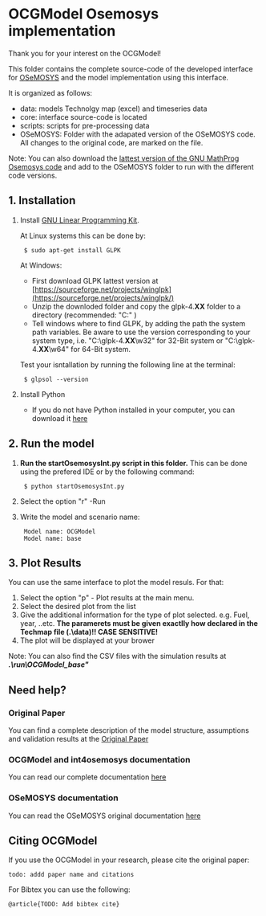 # OCGModel Osemosys implementation

Thank you for your interest on the OCGModel!

This folder contains the complete source-code of the developed interface for [OSeMOSYS](http://www.osemosys.org) and the model implementation using this interface.

It is organized as follows:
  - data: models Technolgy map (excel) and timeseries data
  - core: interface source-code is located
  - scripts: scripts for pre-processing data
  - OSeMOSYS: Folder with the adapated version of the OSeMOSYS code. All changes to the original code, are marked on the file. 
  
Note: You can also download the [lattest version of the GNU MathProg Osemosys code](http://www.osemosys.org/get-started.html) and add to the OSeMOSYS folder to run with the different code versions. 
  

## 1. Installation

1. Install [GNU Linear Programming Kit](https://www.gnu.org/software/glpk/).

	At Linux systems this can be done by: 
		
		$ sudo apt-get install GLPK

	At Windows:
		
	- First download GLPK lattest version at [https://sourceforge.net/projects/winglpk](https://sourceforge.net/projects/winglpk/)
	- Unzip the downloded folder and copy the glpk-4.**XX** folder to a directory (recommended: "C:\" )
	- Tell windows where to find GLPK, by adding the path the system path variables. 
	Be aware to use the version corresponding to your system type, i.e. "C:\glpk-4.**XX**\w32" for 32-Bit system or "C:\glpk-4.**XX**\w64" for 64-Bit system. 

	Test your isntallation by running the following line at the terminal: 
	
		$ glpsol --version
		
2. Install Python
	
	- If you do not have Python installed in your computer, you can download it [here](https://www.python.org/downloads/)

## 2. Run the model

1. **Run the startOsemosysInt.py script in this folder.** This can be done using the prefered IDE or by the following command:

		$ python startOsemosysInt.py 

2. Select the option "r" -Run
3. Write the model and scenario name:
	
		Model name: OCGModel
		Model name: base

## 3. Plot Results

You can use the same interface to plot the model resuls. For that:

1. Select the option "p" -  Plot results at the main menu. 
2. Select the desired plot from the list
3. Give the additional information for the type of plot selected. e.g. Fuel, year, ..etc. **The paramerets must be given exactlly how declared in the Techmap file (.\data)!! CASE SENSITIVE!**
4. The plot will be displayed at your brower

Note: You can also find the CSV files with the simulation results at ***.\run\OCGModel_base"***

## Need help? 

### Original Paper
You can find a complete description of the model structure,  assumptions and validation results at the [Original Paper](https://www.google.de)
	
### OCGModel and int4osemosys documentation
You can read our complete documentation [here](https://www.google.de)
	
### OSeMOSYS documentation
You can read the OSeMOSYS original documentation [here](https://osemosys.readthedocs.io/en/latest/?badge=latest)

## Citing OCGModel

If you use the OCGModel in your research, please cite the original paper:

	todo: addd paper name and citations 

For Bibtex you can use the following:
	
	@article{TODO: Add bibtex cite}






	
	



